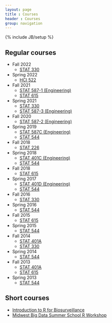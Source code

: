 ```yaml
---
layout: page
title : Courses
header : Courses
group: navigation
---
```

{% include JB/setup %}

## Regular courses

- Fall 2022
  - [STAT 330](stat330)
- Spring 2022
  - [HCI 522](hci522)
- Fall 2021
  - [STAT 587-1 (Engineering)](stat587Eng)
  - [STAT 615](stat615)
- Spring 2021
  - [STAT 330](stat330)
  - [STAT 587-3 (Engineering)](stat587Eng)
- Fall 2020
  - [STAT 587-2 (Engineering)](stat587Eng)
- Spring 2019
  - [STAT 587C (Engineering)](stat587Eng)
  - [STAT 544](stat544)
- Fall 2018
  - [STAT 226](stat226)
- Spring 2018
  - [STAT 401C (Engineering)](stat401Eng)
  - [STAT 544](stat544)
- Fall 2018
  - [STAT 615](stat615)
- Spring 2017
  - [STAT 401D (Engineering)](stat401Eng)
  - [STAT 544](stat544)
- Fall 2016
  - [STAT 330](stat330)
- Spring 2016
  - [STAT 544](stat544)
- Fall 2015
  - [STAT 615](stat615)
- Spring 2015
  - [STAT 544](stat544)
- Fall 2014
  - [STAT 401A](stat401A)
  - [STAT 330](stat330)
- Spring 2014
  - [STAT 544](stat544)
- Fall 2013
  - [STAT 401A](stat401A)
  - [STAT 615](stat615)
- Spring 2013
  - [STAT 544](stat544)


## Short courses

- [Introduction to R for Biosurveillance](ISDSWorkshop/workshop.html)
- [Midwest Big Data Summer School R Workshop](MWBDSSworkshop/outline.html)

